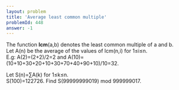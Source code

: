 ```yaml
---
layout: problem
title: 'Average least common multiple'
problemId: 448
answer: -1
---
```

 The function **lcm**(a,b) denotes the least common multiple of a and b.  
 Let A(n) be the average of the values of lcm(n,i) for 1≤i≤n.  
 E.g: A(2)=(2+2)/2=2 and A(10)=(10+10+30+20+10+30+70+40+90+10)/10=32.

 Let S(n)=∑A(k) for 1≤k≤n.  
 S(100)=122726.  Find S(99999999019) mod 999999017.